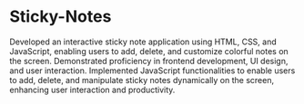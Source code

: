 # Sticky-Notes
Developed an interactive sticky note application using HTML, CSS, and JavaScript, enabling users to add, delete, and customize colorful notes on the screen. Demonstrated proficiency in frontend development, UI design, and user interaction. Implemented JavaScript functionalities to enable users to add, delete, and manipulate sticky notes dynamically on the screen, enhancing user interaction and productivity.
